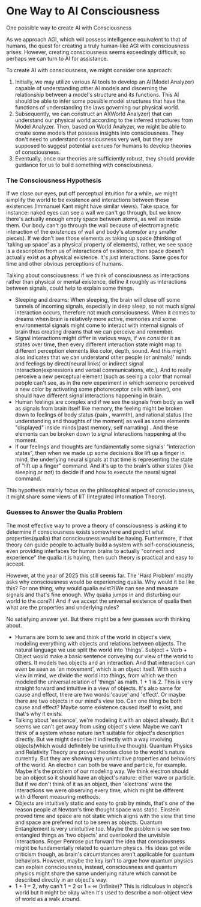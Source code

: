 # One Way to AI Consciousness
One possible way to create AI with Consciousness

As we approach AGI, which will possess intelligence equivalent to that of humans,
the quest for creating a truly human-like AGI with consciousness arises.
However, creating consciousness seems exceedingly difficult, so perhaps we can
turn to AI for assistance.

To create AI with consciousness, we might consider one approach:

1) Initially, we may utilize various AI tools to develop an AI(Model Analyzer) capable of understanding
    other AI models and discerning the relationship between a model's structure and its
    functions. This AI should be able to infer some possible model structures that have
    the functions of understanding the laws governing our physical world.
2) Subsequently, we can construct an AI(World Analyzer) that can understand our physical world according to the
    inferred structures from Model Analyzer. Then, based on World Analyzer, we might be able to create some models
    that possess insights into consciousness. They don't need to understand consciousness
    very well, but they are supposed to suggest potential avenues for humans to develop
    theories of consciousness.
3) Eventually, once our theories are sufficiently robust, they should provide guidance
    for us to build something with consciousness.

### The Consciousness Hypothesis

If we close our eyes, put off perceptual intuition for a while, we might simplify the world to be existence and interactions between these existences (Immanuel Kant might have similar views). Take space, for instance: naked eyes can see a wall we  can't go through, but we know there's actually enough empty space between atoms, as well as inside them. Our body can't go through the wall because of electromagnetic interaction of the existences of wall and body's atoms(or any smaller pieces). If we don't see those elements as taking up space (thinking of 'taking up space' as a physical property of elements), rather, we see space is a description from us of interactions of existence, then space doesn't actually exist as a physical existence. It's just interactions. Same goes for time and other obvious perceptions of humans. 

Talking about consciousness: if we think of consciousness as interactions rather than physical or mental existence, define it roughly as interactions between signals, could help to explain some things. 

-  Sleeping and dreams: When sleeping, the brain will close off some tunnels of incoming signals, especially in deep sleep, so not much signal interaction occurs, therefore not much consciousness. When it comes to dreams when brain is relatively more active, memories and some environmental signals might come to interact with internal signals of brain thus creating dreams that we can perceive and remember. 
- Signal interactions might differ in various ways, if we consider it as states over time, then every different interaction state might map to different perception elements like color, depth, sound. And this might also indicates that we can understand other people (or animals)' minds and feelings by direct(neural links) or indirect signal interaction(expressions and verbal communications, etc.). And to really perceive a new perceptual element (such as seeing a color that normal people can't see, as in the new experiment in which someone perceived a new color by activating some photoreceptor cells with laser), one should have different signal interactions happening in brain. 
- Human feelings are complex and if we see the signals from body as well as signals from brain itself like memory, the feeling might be broken down to feelings of body status (pain , warmth), and rational status (the understanding and thoughts of the moment) as well as some elements "displayed" inside minds(past memory, self narrating) . And these elements can be broken down to signal interactions happening at the moment. 
- If our feelings and thoughts are fundamentally  some signals' "interaction states", then when we made up some decisions like lift up a finger in mind, the underlying neural signals at that time is representing the state of "lift up a finger" command. And it's up to the brain's other states (like sleeping or not) to decide if and how to execute the neural signal command. 

This hypothesis mainly focus on the philosophical aspect of consciousness, it might share some views of IIT (Integrated Information Theory). 

### Guesses to Answer the Qualia Problem
The most effective way to prove a theory of consciousness is asking it to determine if consciousness exists somewhere and predict what properties(qualia) that consciousness would be having. Furthermore, if that theory can guide people to actually build a system with self-consciousness, even providing interfaces for human brains to actually "connect and experience" the qualia it is having, then such theory is practical and easy to accept.

However, at the year of 2025 this still seems far. The 'Hard Problem' mostly asks why consciousness would be experiencing qualia. Why would it be like this? For one thing, why would qualia exist?(We can see and measure signals and that's fine enough. Why qualia jumps in and disturbing our world to the core?!) And if we accept the universal existence of qualia then what are the properties and underlying rules?

No satisfying answer yet. But there might be a few guesses worth thinking about. 

- Humans are born to see and think of the world in object's view, modeling everything with objects and relations between objects. The natural language we use split the world into 'things'. Subject + Verb + Object would make a basic sentence conveying our view of the world to others. It models two objects and an interaction. And that interaction can even be seen as 'an movement', which is an object itself. With such a  view in mind, we divide the world into things, from which we then modeled the universal relation of 'things' as math. 1 + 1 is 2. This is very straight forward and intuitive in a view of objects. It's also same for cause and effect, there are two words:'cause' and 'effect'. Or maybe there are two objects in our mind's view too. Can one thing be both cause and effect? Maybe some existence caused itself to exist, and that's why it exists.
- Talking about 'existence', we're modeling it with an object already. But it seems we can't get away from using object's view. Maybe we can't think of a system whose nature isn't suitable for object's description directly. But we might describe it indirectly with a way involving objects(which would definitely be unintuitive though). Quantum Physics and Relativity Theory are proved theories close to the world's nature currently. But they are showing very unintuitive properties and behaviors of the world. An electron can both be wave and particle, for example. Maybe it's the problem of our modeling way. We think electron should be an object so it should have an object's nature: either wave or particle. But if we don't think of it as an object, then 'electrons' were the interactions we were observing every time, which might be different with different measuring methods. 
- Objects are intuitively static and easy to grab by minds, that's one of the reason people at Newton's time thought space was static. Einstein proved time and space are not static which aligns with the view that time and space are prefered not to be seen as objects. Quantum Entanglement is very unintuitive too. Maybe the problem is we see two entangled things as 'two objects' and overlooked the unvisible interactions. Roger Penrose put forward the idea that consciousness might be fundamentally related to quantum physics. His ideas got wide criticism though, as brain's circumstances aren't applicable for quantum behaviors. However, maybe the key isn't to argue how quantum physics can explain consciousness, instead, consciousness and quantum physics might share the same underlying nature which cannot be described directly in an object's way. 
- 1 + 1 = 2, why can't 1 = 2 or 1 = ∞ (infinite)? This is ridiculous in object's world but it might be okay when it's used to describe a non-object view of world as a walk around. 